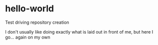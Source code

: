 # hello-world
Test driving repository creation

I don't usually like doing exactly what is laid out in front of me, but here I go... again on my own
